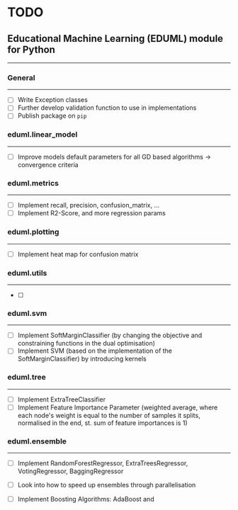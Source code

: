 # TODO
## Educational Machine Learning (EDUML) module for Python
---

### General
---
- [ ] Write Exception classes
- [ ] Further develop validation function to use in implementations
- [ ] Publish package on `pip`

### eduml.linear_model
---
- [ ] Improve models default parameters for all GD based algorithms -> convergence criteria

### eduml.metrics
---
- [ ] Implement recall, precision, confusion_matrix, ...
- [ ] Implement R2-Score, and more regression params

### eduml.plotting
---
- [ ] Implement heat map for confusion matrix

### eduml.utils
---
- [ ] 

### eduml.svm
---
- [ ] Implement SoftMarginClassifier (by changing the objective and constraining functions in the dual optimisation)
- [ ] Implement SVM (based on the implementation of the SoftMarginClassifier) by introducing kernels

### eduml.tree
---
- [ ] Implement ExtraTreeClassifier
- [ ] Implement Feature Importance Parameter (weighted average, where each node's weight is equal to the number of 
      samples it splits, normalised in the end, st. sum of feature importances is 1)

### eduml.ensemble
---
- [ ] Implement RandomForestRegressor, ExtraTreesRegressor, VotingRegressor, BaggingRegressor
- [ ] Look into how to speed up ensembles through parallelisation
- [ ] Implement Boosting Algorithms: AdaBoost and 

